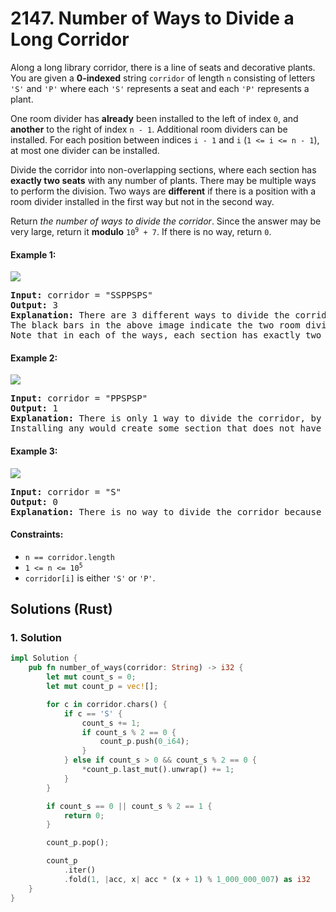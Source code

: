 # 2147. Number of Ways to Divide a Long Corridor
Along a long library corridor, there is a line of seats and decorative plants. You are given a **0-indexed** string `corridor` of length `n` consisting of letters `'S'` and `'P'` where each `'S'` represents a seat and each `'P'` represents a plant.

One room divider has **already** been installed to the left of index `0`, and **another** to the right of index `n - 1`. Additional room dividers can be installed. For each position between indices `i - 1` and `i` (`1 <= i <= n - 1`), at most one divider can be installed.

Divide the corridor into non-overlapping sections, where each section has **exactly two seats** with any number of plants. There may be multiple ways to perform the division. Two ways are **different** if there is a position with a room divider installed in the first way but not in the second way.

Return *the number of ways to divide the corridor*. Since the answer may be very large, return it **modulo** <code>10<sup>9</sup> + 7</code>. If there is no way, return `0`.

#### Example 1:
![](https://assets.leetcode.com/uploads/2021/12/04/1.png)
<pre>
<strong>Input:</strong> corridor = "SSPPSPS"
<strong>Output:</strong> 3
<strong>Explanation:</strong> There are 3 different ways to divide the corridor.
The black bars in the above image indicate the two room dividers already installed.
Note that in each of the ways, each section has exactly two seats.
</pre>

#### Example 2:
![](https://assets.leetcode.com/uploads/2021/12/04/2.png)
<pre>
<strong>Input:</strong> corridor = "PPSPSP"
<strong>Output:</strong> 1
<strong>Explanation:</strong> There is only 1 way to divide the corridor, by not installing any additional dividers.
Installing any would create some section that does not have exactly two seats.
</pre>

#### Example 3:
![](https://assets.leetcode.com/uploads/2021/12/12/3.png)
<pre>
<strong>Input:</strong> corridor = "S"
<strong>Output:</strong> 0
<strong>Explanation:</strong> There is no way to divide the corridor because there will always be a section that does not have exactly two seats.
</pre>

#### Constraints:
* `n == corridor.length`
* <code>1 <= n <= 10<sup>5</sup></code>
* `corridor[i]` is either `'S'` or `'P'`.

## Solutions (Rust)

### 1. Solution
```Rust
impl Solution {
    pub fn number_of_ways(corridor: String) -> i32 {
        let mut count_s = 0;
        let mut count_p = vec![];

        for c in corridor.chars() {
            if c == 'S' {
                count_s += 1;
                if count_s % 2 == 0 {
                    count_p.push(0_i64);
                }
            } else if count_s > 0 && count_s % 2 == 0 {
                *count_p.last_mut().unwrap() += 1;
            }
        }

        if count_s == 0 || count_s % 2 == 1 {
            return 0;
        }

        count_p.pop();

        count_p
            .iter()
            .fold(1, |acc, x| acc * (x + 1) % 1_000_000_007) as i32
    }
}
```
